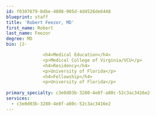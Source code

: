 ```yaml
---
id: f0307679-8dbe-4808-905d-4d4526de6448
blueprint: staff
title: 'Robert Feezor, MD'
first_name: Robert
last_name: Feezor
degree: MD
bio: |2-

              <h4>Medical Education</h4>
              <p>Medical College of Virginia/VCU</p>
              <h4>Residency</h4>
              <p>University of Florida</p>
              <h4>Fellowship</h4>
              <p>University of Florida</p>
          
primary_specialty: c3e0d03b-3280-4e8f-a80c-52c3ac3416e2
services:
  - c3e0d03b-3280-4e8f-a80c-52c3ac3416e2
---
```

